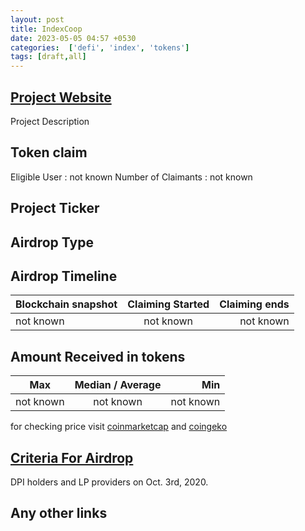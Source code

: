 ```yaml
---
layout: post
title: IndexCoop
date: 2023-05-05 04:57 +0530
categories:  ['defi', 'index', 'tokens']
tags: [draft,all]
---
```





## [Project Website](https://www.indexcoop.com/farm)

 Project Description

## Token claim

Eligible User : not known
Number of Claimants : not known

## Project Ticker

## Airdrop Type

## Airdrop Timeline

| Blockchain snapshot     | Claiming Started           | Claiming ends    |
| ----------------------- |:--------------------------:| ----------------:|
|       not known         |        not known           |   not known      |

## Amount Received in tokens

| Max        |    Median / Average  |       Min    |
| ---------- |:--------------------:| ------------:|
| not known  |     not known        |  not known   |

for checking price visit [coinmarketcap](https://coinmarketcap.com/currencies/) and [coingeko](https://www.coingecko.com/en/coins/)

## [Criteria For Airdrop](link)

DPI holders and LP providers on Oct. 3rd, 2020.

## Any other links
